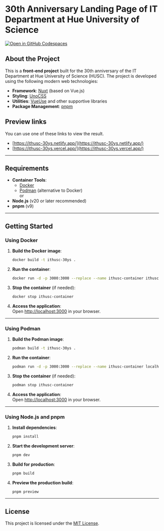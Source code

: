 # 30th Anniversary Landing Page of IT Department at Hue University of Science

[![Open in GitHub Codespaces](https://github.com/codespaces/badge.svg)](https://codespaces.new/2giosangmitom/ithusc-30ys?quickstart=1)

## About the Project

This is a **front-end project** built for the 30th anniversary of the IT Department at Hue University of Science (HUSC). The project is developed using the following modern web technologies:

- **Framework**: [Nuxt](https://nuxt.com) (based on Vue.js)
- **Styling**: [UnoCSS](https://unocss.dev)
- **Utilities**: [VueUse](https://vueuse.org) and other supportive libraries
- **Package Management**: [pnpm](https://pnpm.io)

## Preview links

You can use one of these links to view the result.

- [https://ithusc-30ys.netlify.app/](https://ithusc-30ys.netlify.app/)
- [https://ithusc-30ys.vercel.app/](https://ithusc-30ys.vercel.app/)

---

## Requirements

- **Container Tools**:  
  - [Docker](https://www.docker.com)  
  - [Podman](https://podman.io) (alternative to Docker)  
  or
- **Node.js** (v20 or later recommended)  
- **pnpm** (v9)

---

## Getting Started

### Using Docker

1. **Build the Docker image**:
   ```bash
   docker build -t ithusc-30ys .
   ```

2. **Run the container**:
   ```bash
   docker run -d -p 3000:3000 --replace --name ithusc-container ithusc-30ys
   ```

3. **Stop the container** (if needed):
   ```bash
   docker stop ithusc-container
   ```

4. **Access the application**:  
   Open [http://localhost:3000](http://localhost:3000) in your browser.

---

### Using Podman

1. **Build the Podman image**:
   ```bash
   podman build -t ithusc-30ys .
   ```

2. **Run the container**:
   ```bash
   podman run -d -p 3000:3000 --replace --name ithusc-container localhost/ithusc-30ys
   ```

3. **Stop the container** (if needed):
   ```bash
   podman stop ithusc-container
   ```

4. **Access the application**:  
   Open [http://localhost:3000](http://localhost:3000) in your browser.

---

### Using Node.js and pnpm

1. **Install dependencies**:
   ```bash
   pnpm install
   ```

2. **Start the development server**:
   ```bash
   pnpm dev
   ```

3. **Build for production**:
   ```bash
   pnpm build
   ```

4. **Preview the production build**:
   ```bash
   pnpm preview
   ```

---

## License

This project is licensed under the [MIT License](./LICENSE).
